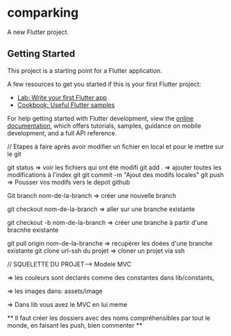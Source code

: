 # comparking

A new Flutter project.

## Getting Started

This project is a starting point for a Flutter application.

A few resources to get you started if this is your first Flutter project:

- [Lab: Write your first Flutter app](https://docs.flutter.dev/get-started/codelab)
- [Cookbook: Useful Flutter samples](https://docs.flutter.dev/cookbook)

For help getting started with Flutter development, view the
[online documentation](https://docs.flutter.dev/), which offers tutorials,
samples, guidance on mobile development, and a full API reference.


// Etapes à faire après avoir modifier un fichier en local et pour le mettre sur le git 

git status => voir les fichiers qui ont été modifi
git add . => ajouter toutes les modifications à l'index git
git commit -m "Ajout des modifs locales"
git push => Pousser vos modifs vers le depot github

Git branch nom-de-la-branch => créer une nouvelle branch

git checkout nom-de-la-branch => aller sur une branche existante

git checkout -b nom-de-la-branch => créer une branche à partir d'une bracnhe existante

git pull origin nom-de-la-branche => recupérer les doées d'une branche existante
git clone url-ssh du projet => cloner un projet via ssh


// SQUELETTE DU PROJET--> Modele MVC

 => les couleurs sont declarés comme des constantes dans lib/constants, 

 => les images dans: assets/image

 => Dans lib vous avez le MVC en lui meme 
 
 ** Il faut créer les dossiers avec des  noms compréhensibles par tout le monde, en faisant les push, bien commenter **